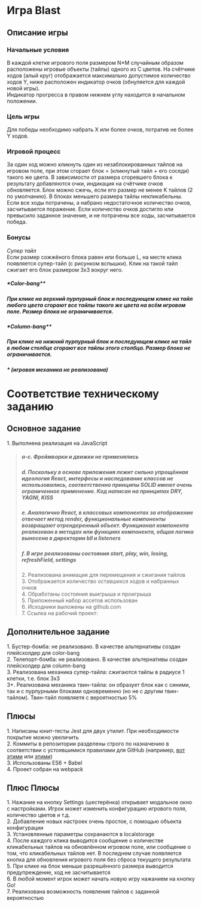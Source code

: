 # Игра Blast

## **Описание игры**

### **Начальные условия**

В каждой клетке игрового поля размером N\*M случайным образом расположены игровые объекты (тайлы) одного из C цветов. На счётчике ходов (алый круг) отображается максимально допустимое количество ходов Y, ниже расположен индикатор очков (обнуляется для каждой новой игры).  
Индикатор прогресса в правом нижнем углу находится в начальном положении.

### **Цель игры**

Для победы необходимо набрать X или более очков, потратив не более Y ходов.

### **Игровой процесс**

За один ход можно кликнуть один из незаблокированных тайлов на игровом поле, при этом сгорает блок = (кликнутый тайл + его соседи) такого же цвета. В зависимости от размера сгоревшего блока к результату добавляются очки, индикация на счётчике очков обновляется.
Блок можно сжечь, если его размер не менее K тайлов (2 по умолчанию). В блоках меньшего размера тайлы некликабельны.
Если все ходы потрачены, а набрано недостаточное количество очков, засчитывается поражение.
Если количество очков достигло или превысило заданное значение, и не потрачены все ходы, засчитывается победа.

### **Бонусы**

_Супер тайл_  
Если размер сожжёного блока равен или больше L, на месте клика появляется супер-тайл (с рисунком вспышки). Клик на такой тайл сжигает его блок размером 3х3 вокруг него.

##### \*Color-bang\*\*

##### При клике на верхний пурпурный блок и последующем клике на тайл любого цвета сгорают все тайлы такого же цвета на всём игровом поле. Размер блока не ограничивается.

##### \*Column-bang\*\*

##### При клике на нижний пурпурный блок и последующем клике на тайл в любом столбце сгорают все тайлы этого столбца. Размер блока не ограничивается.

##### \* (игровая механика не реализована)

# Соответствие техническому заданию

## **Основное задание**

1\. Выполнена реализация на JavaScript

> ##### a-c. Фреймворки и движки не применялись
>
> ##### d. Поскольку в основе приложения лежит сильно упрощённая идеология React, интерфесы и наследование классов не использовались, соответственно принципы SOLID имеют очень ограниченное применение. Код написан на принципах DRY, YAGNI, KISS
>
> ##### e. Аналогично React, в классовых компонентах за отображение отвечает метод render, функциональные компоненты возвращают отрендеренный объект. Функционал компонента реализован в методах или функциях компонента, общая логика вынесена в директории bll и listeners
>
> ##### f. В игре реализованы состояния start, play, win, losing, refreshField, settings
>
> 2\. Реализована анимация для перемещения и сжигания тайлов  
> 3\. Отображается количество оставшихся ходов и набранных очков  
> 4\. Обработаны состояния выигрыша и проигрыша  
> 5\. Приложенный набор ассетов использован  
> 6\. Исходники выложены на github.com  
> 7\. Ссылка на рабочий проект:

## **Дополнительное задание**

1\. Бустер-бомба: не реализовано. В качестве альтернативы создан плейсхолдер для color-bang  
2\. Телепорт-бомба: не реализовано. В качестве альтернативы создан плейсхолдер для column-bang  
3\. Реализована механика супер-тайла: сжигаются тайлы в радиусе 1 клетки, т.е. блок 3х3  
3+\. Реализована механика твин-тайла: он образует блок как с синими, так и с пурпурными блоками одновременно (но не с другим твин-тайлом). Твин-тайл появляетя с вероятностью 5%

## **Плюсы**

1\. Написаны юнит-тесты Jest для двух утилит. При необходимости покрытие можно увеличить  
2\. Коммиты в репозитории разделены строго по назначению в соответствии с устоявшимися правилами для GitHub (например, [вот этими](https://gist.github.com/bibendi/7941823) или [ этими](https://www.conventionalcommits.org/ru/v1.0.0-beta.2/))  
3\. Использованы ES6 + Babel  
4\. Проект собран на webpack

## **Плюс Плюсы**

1\. Нажание на кнопку Settings (шестерёнка) открывает модальное окно с настройками. Игрок может изменить конфигурацию игрового поля, количество цветов и т.д.  
2\. Добавление новых настроек очень простое, с помощью объекта конфигурации  
3\. Установленные параметры сохранаются в localstorage  
4\. После каждого клика выводится сообщение о количестве кликабельных тайлов на обновлённом игровом поле, или сообщение о том, что кликабельных тайлов нет. В последнем случае появляется кнопка для обновления игрового поля без сброса текущего результата  
5\. При клике на блок меньше разрешённого размера выводится предупреждение, ход не засчитывается  
6\. В любой момент игрок может начать новую игру нажанием на кнопку Go!  
7\. Реализована возможность появления тайлов с заданной вероятностью

